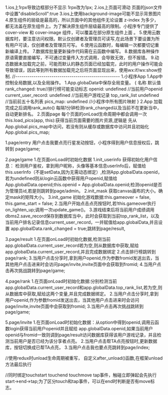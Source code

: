 1.ios上1rpx导致边框部分不显示
  1rpx改为1px;
2.ios上页面可滑动
  页面的json文件中设置"disableScroll":true
3.ios上使用background-image可能不显示背景图片
4.原生组件的层级是最高的，所以页面中的其他组件无论设置 z-index 为多少，都无法盖在原生组件上。为了解决原生组件层级最高的限制。小程序专门提供了 cover-view 和 cover-image 组件，可以覆盖在部分原生组件上面 。
5.使用云数据库时，要注意访问权限。默认仅创建者及管理员可读写,在此场景下要设置为所有用户可读，仅创建者及管理员可写。
6.使用云函数时，每编辑一次都要切记重新编译上传。
7.数据库批量更新操作代码需在云函数中编写。
8.数据库各种操作原语需要直接编写，不可通过变量传入方式调用，会导致无效，但不报错。
9.动态数据未加载完之前，可能而默认的静态页面已经加载完，此时的用户操作可能会导致错误，因此等到所有数据加载完之后将页面显现出来，使用wx:if/wx:show控制.
//----------------------------------------------------
1.小程序App
  1.App中控制全局数据,以及全局操作。
      1.App.globaData中保存全局变量。
      { 名称                             默认值
        rank_changed:                    true//排行榜可能变动标志
        openid:                          undefined //当前用户openid
        current_user_record:             undefined //当前用户游戏记录
        top_rank_list                    undefined //当前前五十名列表
        pics_map:                        undefined //小程序中所有图片映射
      }
      2.App 加载完成之后调用rank_auto() 每隔1分钟检测rank_changed以及当前不在更新当中，自动更新排名。
2.页面page
  每个页面的onLoad生命周期中都会调用一次 this.load_pics(app, this):获得当前页面需要的图片资源,逻辑是 先从 App.global.pics_map中访问，若没有则从缓存或数据库中访问并且初始化App.global.pics_map;

  1.page/entry
    用户点击我要点亮行星发动按钮，小程序得到用户信息授权后，跳转到 page/game;

  2.page/game
    1.在页面onLoad时初始化数据
      1.init_userinfo 获得初始化用户信息：
      检测用户鉴权，拿到用户昵称，头像等基本信息userInfo后，赋值给 this.userInfo（不是setData,因为无需动态绑定）,检测App.globalData.openid，若为undefined则从login云函数中获得用户openid,赋值给App.globalData.openid;this.openid = App.globalData.openid;检测openid是否为管理员id,若是则跳转到page/admin。
      2.init_mask 获取canvas画布的大小。确定mask的矩阵大小。
      3.init_game 初始化游戏数据:this.gameover = false, this.game_start = false;
    2.当用户开始点击点亮按钮时,若!this.gameover执行on_lighten_up;调用一次update_game()。
    3.游戏结束后将当前用户成绩调用 dbms2.save_record保存到数据库当中，此时会获取到当前top_rank_list，以及当前用户排名记录信息current_user_record，一并赋值给app.globalData,并且设置 app.globalData.rank_changed = true;跳转到page/result,

3.page/result
  1.在页面onLoad时初始化数据,检测当前 app.globalData.current_user_record若为空,则从数据库中获取,赋给app.globalData.current_user_record,并且完成数据绑定
  2.点击排行榜跳转到page/rank;
  3.当用户点击分享时,拿到用户openid,作为参数fromid发送出去，当其他用户点击进来时会访问page/invite,invite页面中会获取到fromid;
  4.当用户点击再次挑战跳转到page/game;

4.page/rank
  1.在页面onLoad时初始化数据:分别检测当前 app.globalData.current_user_record和app.globalData.top_rank_list,若为空,则从数据库中获取,赋给这两个变量,并且完成数据绑定。
  2.当用户点击分享时,拿到用户openid,作为参数fromid发送出去，当其他用户点击进来时会访问page/invite,invite页面中会获取到fromid;
  3.当用户点击再次挑战跳转到page/game;

5.page/invite
  1.在页面onLoad时初始化数据：从option中得到openid,调用云函数login获得当前用户openid并且赋给 app.globalData.openid,如果当前用户openid与fromid一致则调到page/result访问数据库获得该用户游戏记录，并且检测当前用户是否已经为该分享者点亮。
  2.当用户点击帮TA点亮按钮时,更新数据库，按钮切换成已帮TA点亮，
  3.当用户点击我也要点亮跳转到page/index;
  
//使用redux时unload生命周期被重写，
  自定义after_unload()函数,在框架unload方法最后执行

//同时绑定touchstart touchend touchmove tap事件，触碰立即弹起会先执行start->end->tap;为了区分touch和tap事件，可以在end时判断是否有move标志。